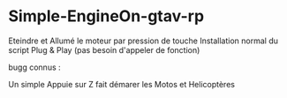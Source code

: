 # Simple-EngineOn-gtav-rp
Eteindre et Allumé le moteur par pression de touche
Installation normal du script 
Plug & Play (pas besoin d'appeler de fonction)


bugg connus : 

Un simple Appuie sur Z fait démarer les Motos et Helicoptères

